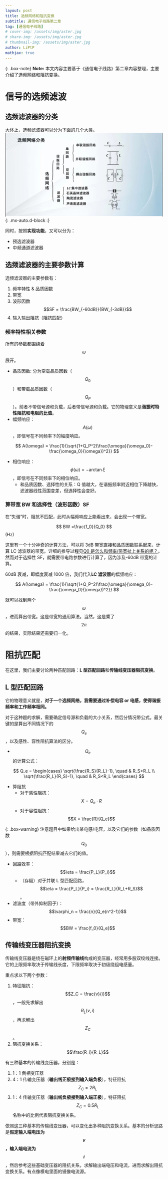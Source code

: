 ```yaml
---
layout: post
title: 选频网络和阻抗变换
subtitle: 通信电子线路第二章
tag: [通信电子线路]
# cover-img: /assets/img/aster.jpg
# share-img: /assets/img/aster.jpg
# thumbnail-img: /assets/img/aster.jpg
author: LiPtP
mathjax: true
---
```


{: .box-note}
**Note:** 本文内容主要基于《通信电子线路》第二章内容整理，主要介绍了选频网络和阻抗变换。<br/>

# 信号的选频滤波

## 选频滤波器的分类

大体上，选频滤波器可以分为下面的几个大类。
<br/>
![选频网络概述](/assets/img/Tongdian-images/xuanpinwangluo.jpg){: .mx-auto.d-block :}
<br/>

同时，按照**实现功能**，又可以分为：

- 预选滤波器
- 中频通道滤波器

## 选频滤波器的主要参数计算

选频滤波器的主要参数有：

1. 频率特性 & 品质因数
2. 带宽
3. 波形因数$$SF = \frac{BW_{-60dB}}{BW_{-3dB}}$$
4. 输入输出阻抗（阻抗匹配）

### 频率特性相关参数

所有的参数都围绕着$$\omega$$展开。

- 品质因数: 分为空载品质因数（$$Q_0$$）和带载品质因数（$$Q_P$$）。前者不带信号源和负载，后者带信号源和负载。它的物理意义是**谐振时特性阻抗和电阻的比值**。
- 幅频响应：$$A(\omega)$$，即信号在不同频率下的幅度响应。

$$
A(\omega) = \frac{1}{\sqrt{1+Q_P^2(\frac{\omega}{\omega_0}-\frac{\omega_0}{\omega})^2}}
$$

- 相位响应：$$\phi(\omega) =- \arctan \xi$$，即信号在不同频率下的相位响应。
  - 和品质因数、选择性的关系：Q 值越大，在谐振频率附近相位下降越快，滤波器线性范围变差，但选择性会变好。

### 算带宽 BW 和选择性（波形因数）SF

在“失谐”时，阻抗不匹配，此时从幅频响应上能看出来，会出现一个带宽。

$$ BW =\frac{f_0}{Q_0} $$(Hz)

这里有一个十分神奇的计算方法，可以将 3dB 带宽直接和品质因数联系起来，计算 LC 滤波器的带宽。详细的推导过程见[Q0 是怎么和频率/带宽扯上关系的呢？](https://zhuanlan.zhihu.com/p/650245210)。然而对于选择性 SF，就需要带电路参数进行计算了，因为涉及-60dB 带宽的计算。

60dB 衰减，即幅度衰减 1000 倍，我们代入**LC 滤波器**的幅频响应：

$$
A(\omega) = \frac{1}{\sqrt{1+Q_P^2(\frac{\omega}{\omega_0}-\frac{\omega_0}{\omega})^2}}
$$

就可以找到两个$$\omega$$，进而算出带宽。这是带宽的通用算法。当然，这是乘了$$2\pi$$的结果，实际结果还需要归一化。

# 阻抗匹配

在这里，我们主要讨论两种匹配回路：**L 型匹配回路**和**传输线变压器阻抗变换**。

## L 型匹配回路

它的物理意义就是，**对于一个选频网络，我需要通过补偿电容 or 电感，使得谐振频率和工作频率相同。**

对于这种题的求解，需要确定信号源和负载的大小关系，然后分情况带公式。最关键的是算出不同情况下的$$Q_e$$，以及感性、容性阻抗算法的区分。

- $$Q_e$$的计算公式：

$$
Q_e = \begin{cases}
\sqrt{\frac{R_S}{R_L}-1}, \quad & R_S>R_L \\
\sqrt{\frac{R_L}{R_S}-1}, \quad &  R_S<R_L
\end{cases}
$$

- 算阻抗
  - 对于感性阻抗： $$X =Q_e\cdot R$$
  - 对于容性阻抗： $$X = \frac{R}{Q_e}$$

{: .box-warning}
注意题目中如果给出某电感/电容，以及它们的参数（如品质因数$$Q_0$$），则需要根据阻抗匹配结果减去它们的值。

- 回路效率：$$\eta = \frac{P_L}{P_i}$$
  - （存疑）对于并联 L 型匹配回路，$$\eta = \frac{P_L}{P_i} = \frac{R_L}{R_L+R_S}$$。
- 滤波度（带外抑制因子）：$$\varphi_n = \frac{n}{Q_e(n^2-1)}$$
- 带宽：$$BW = \frac{f_0}{Q_e}$$

## 传输线变压器阻抗变换

传输线变压器是绕在磁环上的**射频传输线**构成的变压器，经常用多股双绞线连接。它的上限频率取决于传输线长度，下限频率取决于初级绕组电感量。

重点求以下两个参数：

1. 特征阻抗： $$Z_C = \frac{v}{i}$$，一般先求解出$$R_L(v,i)$$，再求解出$$Z_C$$。
2. 阻抗变换关系： $$\frac{R_i}{R_L}$$

有三种基本的传输线变压器，分别是：

1. 1：1 倒相变压器
2. 4：1 传输变压器（**输出线正极接到输入端负极**），特征阻抗$$Z_C = 2R_L$$
3. 1：4 传输变压器（**输出线负极接到输入端正极**），特征阻抗$$Z_C = 0.5R_L$$
   名称中的比例代表阻抗变换关系。

依照这三种基本的传输线变压器，可以变化出多种阻抗变换关系。基本的分析思路是**假定输入端电压为$$v$$，输入端电流为$$i$$**，然后参考这些基础变压器的阻抗关系，求解输出端电压和电流，进而求解出阻抗变换关系。有点像模电里面的镜像电流源。
